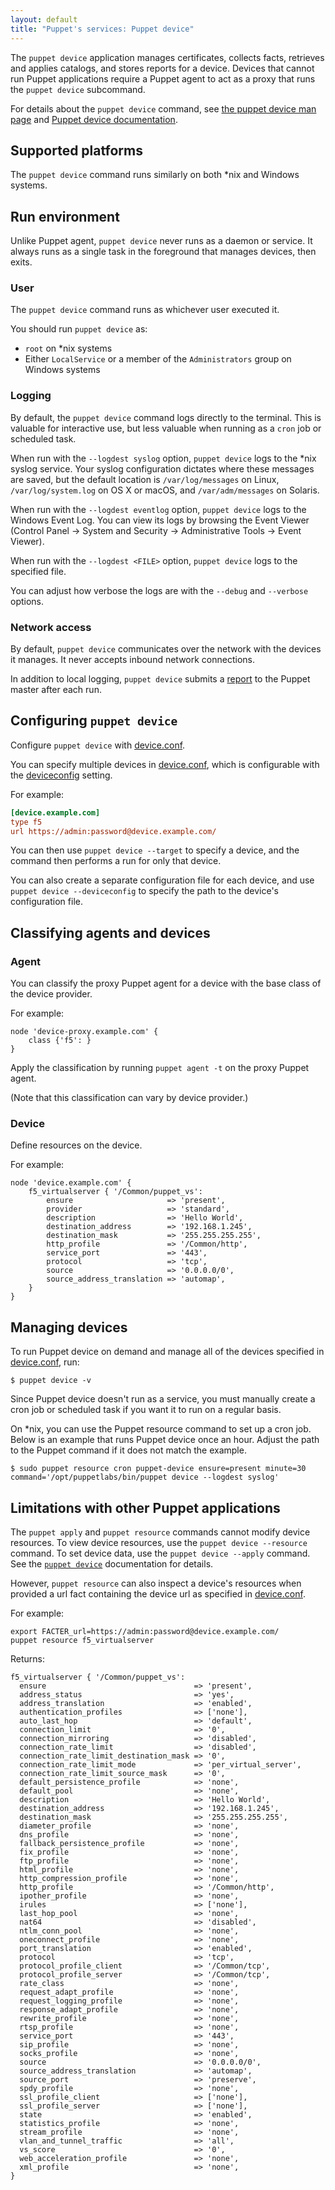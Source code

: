```yaml
---
layout: default
title: "Puppet's services: Puppet device"
---
```


[man]: ./man/device.html
[device.conf]: ./config_file_device.html
[deviceconfig]: /configuration.html#deviceconfig
[report]: ./reporting_about.html

The `puppet device` application manages certificates, collects facts, retrieves and applies catalogs, and stores reports for a device. Devices that cannot run Puppet applications require a Puppet agent to act as a proxy that runs the `puppet device` subcommand.

For details about the `puppet device` command, see [the puppet device man page][man] and [Puppet device documentation](./puppet_device.html).

## Supported platforms

The `puppet device` command runs similarly on both \*nix and Windows systems.

## Run environment

Unlike Puppet agent, `puppet device` never runs as a daemon or service. It always runs as a single task in the foreground that manages devices, then exits.

### User

The `puppet device` command runs as whichever user executed it.

You should run `puppet device` as:

-   `root` on \*nix systems
-   Either `LocalService` or a member of the `Administrators` group on Windows systems

### Logging

By default, the `puppet device` command logs directly to the terminal. This is valuable for interactive use, but less valuable when running as a `cron` job or scheduled task.

When run with the `--logdest syslog` option, `puppet device` logs to the \*nix syslog service. Your syslog configuration dictates where these messages are saved, but the default location is `/var/log/messages` on Linux, `/var/log/system.log` on OS X or macOS, and `/var/adm/messages` on Solaris.

When run with the `--logdest eventlog` option, `puppet device` logs to the Windows Event Log. You can view its logs by browsing the Event Viewer (Control Panel → System and Security → Administrative Tools → Event Viewer).

When run with the `--logdest <FILE>` option, `puppet device` logs to the specified file.

You can adjust how verbose the logs are with the `--debug` and `--verbose` options.

### Network access

By default, `puppet device` communicates over the network with the devices it manages. It never accepts inbound network connections.

In addition to local logging, `puppet device` submits a [report][] to the Puppet master after each run.

## Configuring `puppet device`

Configure `puppet device` with [device.conf][].

You can specify multiple devices in [device.conf][], which is configurable with the [deviceconfig][] setting.

For example:

```ini
[device.example.com]
type f5
url https://admin:password@device.example.com/
```

You can then use `puppet device --target` to specify a device, and the command then performs a run for only that device.

You can also create a separate configuration file for each device, and use `puppet device --deviceconfig` to specify the path to the device's configuration file.

## Classifying agents and devices

### Agent

You can classify the proxy Puppet agent for a device with the base class of the device provider.

For example:

```puppet
node 'device-proxy.example.com' {
	class {'f5': }
}
```

Apply the classification by running `puppet agent -t` on the proxy Puppet agent.

(Note that this classification can vary by device provider.)

### Device

Define resources on the device.

For example:

```puppet
node 'device.example.com' {
	f5_virtualserver { '/Common/puppet_vs':
		ensure                     => 'present',
		provider                   => 'standard',
		description                => 'Hello World',
		destination_address        => '192.168.1.245',
		destination_mask           => '255.255.255.255',
		http_profile               => '/Common/http',
		service_port               => '443',
		protocol                   => 'tcp',
		source                     => '0.0.0.0/0',
		source_address_translation => 'automap',
	}
}
```

## Managing devices

To run Puppet device on demand and manage all of the devices specified in [device.conf][], run:

    $ puppet device -v

Since Puppet device doesn't run as a service, you must manually create a cron job or scheduled task if you want it to run on a regular basis.

On \*nix, you can use the Puppet resource command to set up a cron job. Below is an example that runs Puppet device once an hour. Adjust the path to the Puppet command if it does not match the example.

    $ sudo puppet resource cron puppet-device ensure=present minute=30 command='/opt/puppetlabs/bin/puppet device --logdest syslog'

## Limitations with other Puppet applications

The `puppet apply` and `puppet resource` commands cannot modify device resources. To view device resources, use the `puppet device --resource` command. To set device data, use the `puppet device --apply` command. See the [`puppet device`](puppet_device.html) documentation for details.

However, `puppet resource` can also inspect a device's resources when provided a url fact containing the device url as specified in [device.conf][].

For example:

```
export FACTER_url=https://admin:password@device.example.com/
puppet resource f5_virtualserver
```

Returns:

```puppet
f5_virtualserver { '/Common/puppet_vs':
  ensure                                 => 'present',
  address_status                         => 'yes',
  address_translation                    => 'enabled',
  authentication_profiles                => ['none'],
  auto_last_hop                          => 'default',
  connection_limit                       => '0',
  connection_mirroring                   => 'disabled',
  connection_rate_limit                  => 'disabled',
  connection_rate_limit_destination_mask => '0',
  connection_rate_limit_mode             => 'per_virtual_server',
  connection_rate_limit_source_mask      => '0',
  default_persistence_profile            => 'none',
  default_pool                           => 'none',
  description                            => 'Hello World',
  destination_address                    => '192.168.1.245',
  destination_mask                       => '255.255.255.255',
  diameter_profile                       => 'none',
  dns_profile                            => 'none',
  fallback_persistence_profile           => 'none',
  fix_profile                            => 'none',
  ftp_profile                            => 'none',
  html_profile                           => 'none',
  http_compression_profile               => 'none',
  http_profile                           => '/Common/http',
  ipother_profile                        => 'none',
  irules                                 => ['none'],
  last_hop_pool                          => 'none',
  nat64                                  => 'disabled',
  ntlm_conn_pool                         => 'none',
  oneconnect_profile                     => 'none',
  port_translation                       => 'enabled',
  protocol                               => 'tcp',
  protocol_profile_client                => '/Common/tcp',
  protocol_profile_server                => '/Common/tcp',
  rate_class                             => 'none',
  request_adapt_profile                  => 'none',
  request_logging_profile                => 'none',
  response_adapt_profile                 => 'none',
  rewrite_profile                        => 'none',
  rtsp_profile                           => 'none',
  service_port                           => '443',
  sip_profile                            => 'none',
  socks_profile                          => 'none',
  source                                 => '0.0.0.0/0',
  source_address_translation             => 'automap',
  source_port                            => 'preserve',
  spdy_profile                           => 'none',
  ssl_profile_client                     => ['none'],
  ssl_profile_server                     => ['none'],
  state                                  => 'enabled',
  statistics_profile                     => 'none',
  stream_profile                         => 'none',
  vlan_and_tunnel_traffic                => 'all',
  vs_score                               => '0',
  web_acceleration_profile               => 'none',
  xml_profile                            => 'none',
}
```